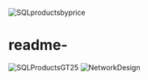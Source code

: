 ![SQLproductsbyprice](https://user-images.githubusercontent.com/114371914/193712107-3ff6744a-f678-4c6c-addd-e555b2b8ba3c.png)
# readme-
![SQLProductsGT25](https://user-images.githubusercontent.com/114371914/193712864-d86c72fd-7eb0-4ef7-8d5f-9bede4f61d07.png)
![NetworkDesign](https://user-images.githubusercontent.com/114371914/193724665-29f082a3-9332-4eb0-9f2d-449445eec425.jpeg)

